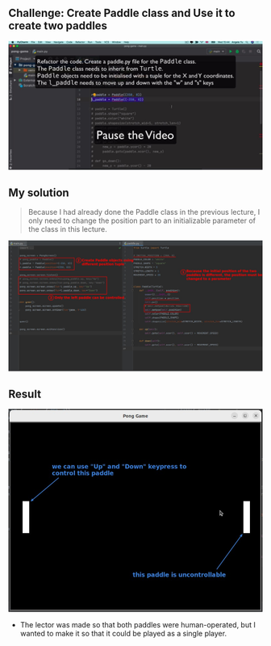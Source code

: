 ## **Challenge: Create Paddle class and Use it to create two paddles**

![Alt Challenge: build Paddle class and create left & right paddle](pic/01.jpg)

## **My solution**

> Because I had already done the Paddle class in the previous lecture, I only need to change the position part to an initializable parameter of the class in this lecture.

![Alt my sol](pic/02.jpg)

## **Result**

![Alt result](pic/03.jpg)

- The lector was made so that both paddles were human-operated, but I wanted to make it so that it could be played as a single player.
